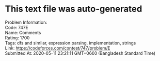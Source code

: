 # This text file was auto-generated  
  
Problem Information:  
Code: 747E  
Name: Comments  
Rating: 1700  
Tags: dfs and similar, expression parsing, implementation, strings  
Link: https://codeforces.com/contest/747/problem/E  
Submitted At: 2020-05-11 23:21:11 GMT+0600 (Bangladesh Standard Time)  
